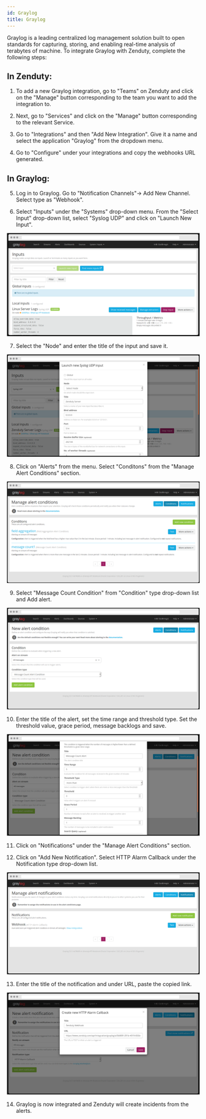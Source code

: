 ```yaml
---
id: Graylog
title: Graylog
---
```

Graylog is a leading centralized log management solution built to open standards for capturing, storing, and enabling real-time analysis of terabytes of machine. To integrate Graylog with Zenduty, complete the following steps:

## In Zenduty: 

1. To add a new Graylog integration, go to "Teams" on Zenduty and click on the "Manage" button corresponding to the team you want to add the integration to.

2. Next, go to "Services" and click on the "Manage" button corresponding to the relevant Service.

3. Go to "Integrations" and then "Add New Integration". Give it a name and select the application "Graylog" from the dropdown menu.

4. Go to "Configure" under your integrations and copy the webhooks URL generated. 

## In Graylog: 

5. Log in to Graylog. Go to "Notification Channels"-> Add New Channel. Select type as "Webhook". 

6. Select "Inputs" under the "Systems" drop-down menu. From the "Select Input" drop-down list, select "Syslog UDP" and click on "Launch New Input".

![](/img/Integrations/Graylog/1.png)

7. Select the "Node" and enter the title of the input and save it.

![](/img/Integrations/Graylog/2.png)

8. Click on "Alerts" from the menu. Select "Conditons" from the "Manage Alert Conditions" section.

![](/img/Integrations/Graylog/3.png)

9. Select "Message Count Condition" from "Condition" type drop-down list and Add alert.

![](/img/Integrations/Graylog/4.png)

10. Enter the title of the alert, set the time range and threshold type. Set the threshold value, grace period, message backlogs and save.

![](/img/Integrations/Graylog/5.png)

11. Click on "Notifications" under the "Manage Alert Conditions" section.

12. Click on "Add New Notification". Select HTTP Alarm Callback under the Notification type drop-down list.

![](/img/Integrations/Graylog/6.png)

13. Enter the title of the notification and under URL, paste the copied link.

![](/img/Integrations/Graylog/7.png)

14. Graylog is now integrated and Zenduty will create incidents from the alerts.


